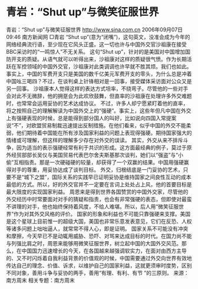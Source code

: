 # 青岩：“Shut up”与微笑征服世界

青岩：“Shut up”与微笑征服世界
http://www.sina.com.cn 2006年09月07日09:46 南方新闻网
□青岩
“Shut up”(意为“闭嘴”)，这句英文，没准会成为今年的网络经典流行语，至少现在它风头正盛。这一切也许与中国外交官沙祖康在接受BBC采访时的“一鸣惊人”不无关系。
这句“Shut up”，针对的是美国对中国增加国防开支的质疑。从语气就可以听得出来，沙祖康对这样的质疑很气愤。作为长期活跃在军控领域的中国外交官，沙祖康对此类调调也许早就不胜其烦。我们也如此。事实上，中国的军费开支只是美国的数千亿美元军费开支的零头，为什么总是冲着中国吆三喝四？不过，在谈判桌上针锋相对是一回事，接受媒体采访面对公众又是另一回事。
沙祖康本人觉得这样的表达方式坦率，不绕弯子。尽管他的一些对手会对此不无微辞，他的拥趸会为此欢欣鼓舞，但直率的沙祖康在处理许多外交难题时，也常常会运用妥协的艺术达成协议。
不过，许多人却宁愿紧盯着他的直率，将之按照自己的理解解读为中国外交上的“强硬”。事实上，这些年但凡中国在外交上有强硬表现的时候，总是能得到部分国人的叫好，比如说向四国入常提案说“不”，对欧盟贸易制裁迅速提出反制措施。在他们看来，似乎中国的外交不能柔弱，他们期待着中国能在所有涉及国家利益的问题上表现得强硬。期待国家强大的情绪或可理解，但这样的理解多少存在对外交的误读。
其实，外交从来不排斥斗争，因为适当的表示强硬经常有利于共识的形成。这方面最经典的例子，莫过于原外经贸部部长吴仪与美国贸易代表巴尔舍夫斯基那次谈判，她们以“强盗”与“小偷”互相指责。那是一次硬碰硬的较量，却获得了一个双赢的结果。中国用强硬赢得对手的尊重，用妥协达成了谈判目标。
外交，归根结底是一门妥协的艺术，只要不是“城下之盟”，国际关系的实践早已证明妥协是维持国家之间良性互动的成本最低的方式。所以，好的外交官并不一定要在言词上处处占上风，他的首要目标是最大限度的实现国家利益。
周恩来是得到世界各国赞赏的中国外交家，尽管他的外交经历中时常要面对对手的猜疑和指责，也会有非常强硬的表态，但即使对最蛮不讲理的对手，他也始终保持着风度，不给人难堪。所以，后人用“微笑征服世界”作为对其外交风格的评价。
国家的形象和利益也不可能只靠强硬来支撑。美国是这个星球上目前惟一的超级大国，美国也非常乐意发表意见，它们在反恐、人权等诸多问题上咄咄逼人，就常常不得人心，即是证明。
国家关系不可能没有冲突和摩擦，今天早已不是动辄用威胁、恐吓、对骂来达成目标的时代。在国力尚不能与列强比肩之时，周恩来能够用微笑征服世界，树立起中国的大国外交风范。那么，在中国国力迅速增长的今天，在各国越来越强调软实力，在面对由西方主导的、又不时闪烁着自我利益背景的价值观的时候，中国需要通过外交向世界有效地传达自己的理念、价值、诉求，以维护自己的国家利益，这就更须审时度势，区别不同对象，善用斗争与妥协的两手，善用“有理、有利、有节 ”的三原则。 来源：
南方周末
相关专题：南方周末 

